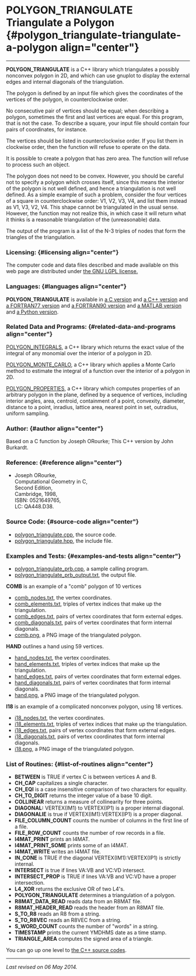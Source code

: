 POLYGON\_TRIANGULATE\
Triangulate a Polygon {#polygon_triangulate-triangulate-a-polygon align="center"}
=====================

------------------------------------------------------------------------

**POLYGON\_TRIANGULATE** is a C++ library which triangulates a possibly
nonconvex polygon in 2D, and which can use gnuplot to display the
external edges and internal diagonals of the triangulation.

The polygon is defined by an input file which gives the coordinates of
the vertices of the polygon, in counterclockwise order.

No consecutive pair of vertices should be equal; when describing a
polygon, sometimes the first and last vertices are equal. For this
program, that is not the case. To describe a square, your input file
should contain four pairs of coordinates, for instance.

The vertices should be listed in counterclockwise order. If you list
them in clockwise order, then the function will refuse to operate on the
data.

It is possible to create a polygon that has zero area. The function will
refuse to process such an object.

The polygon does not need to be convex. However, you should be careful
not to specify a polygon which crosses itself, since this means the
interior of the polygon is not well defined, and hence a triangulation
is not well defined. As a simple example of such a problem, consider the
four vertices of a square in counterclockwise order: V1, V2, V3, V4, and
list them instead as V1, V3, V2, V4. This shape cannot be triangulated
in the usual sense. However, the function may not realize this, in which
case it will return what it thinks is a reasonable triangulation of the
(unreasonable) data.

The output of the program is a list of the N-3 triples of nodes that
form the triangles of the triangulation.

### Licensing: {#licensing align="center"}

The computer code and data files described and made available on this
web page are distributed under [the GNU LGPL
license.](../../txt/gnu_lgpl.txt)

### Languages: {#languages align="center"}

**POLYGON\_TRIANGULATE** is available in [a C
version](../../c_src/polygon_triangulate/polygon_triangulate.html) and
[a C++
version](../../cpp_src/polygon_triangulate/polygon_triangulate.html) and
[a FORTRAN77
version](../../f77_src/polygon_triangulate/polygon_triangulate.html) and
[a FORTRAN90
version](../../f_src/polygon_triangulate/polygon_triangulate.html) and
[a MATLAB
version](../../m_src/polygon_triangulate/polygon_triangulate.html) and
[a Python
version](../../py_src/polygon_triangulate/polygon_triangulate.html).

### Related Data and Programs: {#related-data-and-programs align="center"}

[POLYGON\_INTEGRALS](../../cpp_src/polygon_integrals/polygon_integrals.html),
a C++ library which returns the exact value of the integral of any
monomial over the interior of a polygon in 2D.

[POLYGON\_MONTE\_CARLO](../../cpp_src/polygon_monte_carlo/polygon_monte_carlo.html),
a C++ library which applies a Monte Carlo method to estimate the
integral of a function over the interior of a polygon in 2D.

[POLYGON\_PROPERTIES](../../cpp_src/polygon_properties/polygon_properties.html),
a C++ library which computes properties of an arbitrary polygon in the
plane, defined by a sequence of vertices, including interior angles,
area, centroid, containment of a point, convexity, diameter, distance to
a point, inradius, lattice area, nearest point in set, outradius,
uniform sampling.

### Author: {#author align="center"}

Based on a C function by Joseph ORourke; This C++ version by John
Burkardt.

### Reference: {#reference align="center"}

-   Joseph ORourke,\
    Computational Geometry in C,\
    Second Edition,\
    Cambridge, 1998,\
    ISBN: 0521649765,\
    LC: QA448.D38.

### Source Code: {#source-code align="center"}

-   [polygon\_triangulate.cpp](polygon_triangulate.cpp), the source
    code.
-   [polygon\_triangulate.hpp](polygon_triangulate.hpp), the include
    file.

### Examples and Tests: {#examples-and-tests align="center"}

-   [polygon\_triangulate\_prb.cpp](polygon_triangulate_prb.cpp), a
    sample calling program.
-   [polygon\_triangulate\_prb\_output.txt](polygon_triangulate_prb_output.txt),
    the output file.

**COMB** is an example of a "comb" polygon of 10 vertices

-   [comb\_nodes.txt](comb_nodes.txt), the vertex coordinates.
-   [comb\_elements.txt](comb_elements.txt), triples of vertex indices
    that make up the triangulation.
-   [comb\_edges.txt](comb_edges.txt), pairs of vertex coordinates that
    form external edges.
-   [comb\_diagonals.txt](comb_diagonals.txt), pairs of vertex
    coordinates that form internal diagonals.
-   [comb.png](comb.png), a PNG image of the triangulated polygon.

**HAND** outlines a hand using 59 vertices.

-   [hand\_nodes.txt](hand_nodes.txt), the vertex coordinates.
-   [hand\_elements.txt](hand_elements.txt), triples of vertex indices
    that make up the triangulation.
-   [hand\_edges.txt](hand_edges.txt), pairs of vertex coordinates that
    form external edges.
-   [hand\_diagonals.txt](hand_diagonals.txt), pairs of vertex
    coordinates that form internal diagonals.
-   [hand.png](hand.png), a PNG image of the triangulated polygon.

**I18** is an example of a complicated nonconvex polygon, using 18
vertices.

-   [i18\_nodes.txt](i18_nodes.txt), the vertex coordinates.
-   [i18\_elements.txt](i18_elements.txt), triples of vertex indices
    that make up the triangulation.
-   [i18\_edges.txt](i18_edges.txt), pairs of vertex coordinates that
    form external edges.
-   [i18\_diagonals.txt](i18_diagonals.txt), pairs of vertex coordinates
    that form internal diagonals.
-   [i18.png](i18.png), a PNG image of the triangulated polygon.

### List of Routines: {#list-of-routines align="center"}

-   **BETWEEN** is TRUE if vertex C is between vertices A and B.
-   **CH\_CAP** capitalizes a single character.
-   **CH\_EQI** is a case insensitive comparison of two characters for
    equality.
-   **CH\_TO\_DIGIT** returns the integer value of a base 10 digit.
-   **COLLINEAR** returns a measure of collinearity for three points.
-   **DIAGONAL:** VERTEX(IM1) to VERTEX(IP1) is a proper internal
    diagonal.
-   **DIAGONALIE** is true if VERTEX(IM1):VERTEX(IP1) is a proper
    diagonal.
-   **FILE\_COLUMN\_COUNT** counts the number of columns in the first
    line of a file.
-   **FILE\_ROW\_COUNT** counts the number of row records in a file.
-   **I4MAT\_PRINT** prints an I4MAT.
-   **I4MAT\_PRINT\_SOME** prints some of an I4MAT.
-   **I4MAT\_WRITE** writes an I4MAT file.
-   **IN\_CONE** is TRUE if the diagonal VERTEX(IM1):VERTEX(IP1) is
    strictly internal.
-   **INTERSECT** is true if lines VA:VB and VC:VD intersect.
-   **INTERSECT\_PROP** is TRUE if lines VA:VB and VC:VD have a proper
    intersection.
-   **L4\_XOR** returns the exclusive OR of two L4's.
-   **POLYGON\_TRIANGULATE** determines a triangulation of a polygon.
-   **R8MAT\_DATA\_READ** reads data from an R8MAT file.
-   **R8MAT\_HEADER\_READ** reads the header from an R8MAT file.
-   **S\_TO\_R8** reads an R8 from a string.
-   **S\_TO\_R8VEC** reads an R8VEC from a string.
-   **S\_WORD\_COUNT** counts the number of "words" in a string.
-   **TIMESTAMP** prints the current YMDHMS date as a time stamp.
-   **TRIANGLE\_AREA** computes the signed area of a triangle.

You can go up one level to [the C++ source codes](../cpp_src.html).

------------------------------------------------------------------------

*Last revised on 06 May 2014.*
